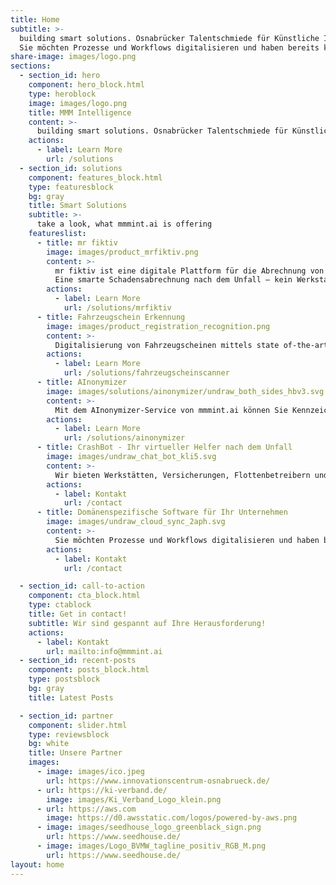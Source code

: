 ```yaml
---
title: Home
subtitle: >-
  building smart solutions. Osnabrücker Talentschmiede für Künstliche Intelligenz und Digitales.
  Sie möchten Prozesse und Workflows digitalisieren und haben bereits konkrete Ideen? Wir entwickeln gemeinsam mit Ihnen datenbasierte digitale Services. Maßgeschneiderte Innovationen. Sprechen Sie uns gerne für Ihr individuelles Produkt an.
share-image: images/logo.png
sections:
  - section_id: hero
    component: hero_block.html
    type: heroblock
    image: images/logo.png
    title: MMM Intelligence
    content: >-
      building smart solutions. Osnabrücker Talentschmiede für Künstliche Intelligenz und Digitales.
    actions:
      - label: Learn More
        url: /solutions
  - section_id: solutions
    component: features_block.html
    type: featuresblock
    bg: gray
    title: Smart Solutions
    subtitle: >-
      take a look, what mmmint.ai is offering
    featureslist:
      - title: mr fiktiv
        image: images/product_mrfiktiv.png
        content: >-
          mr fiktiv ist eine digitale Plattform für die Abrechnung von Versicherungsschäden nach einem Unfall.​
          Eine smarte Schadensabrechnung nach dem Unfall – kein Werkstattbesuch, keine Reparatur und dank dem Einsatz von KI schnelles Geld. ​
        actions:
          - label: Learn More
            url: /solutions/mrfiktiv
      - title: Fahrzeugschein Erkennung
        image: images/product_registration_recognition.png
        content: >-
          Digitalisierung von Fahrzeugscheinen mittels state of-the-art Object Detection und Optical Character Recognition (OCR). Durch Machine Learning zur automatisierten Anlage von Kundenfahrzeugen und Versicherungsfällen in Ihrem DMS. mmmint.ai virtualisiert den Fahrzeugschein sowohl für den Werkstattbesuch, Flottenbetreiber als auch Fuhrparkmanager.
        actions:
          - label: Learn More
            url: /solutions/fahrzeugscheinscanner
      - title: AInonymizer
        image: images/solutions/ainonymizer/undraw_both_sides_hbv3.svg
        content: >-
          Mit dem AInonymizer-Service von mmmint.ai können Sie Kennzeichen und Gesichter auf Fotos unkenntlich machen. Der zu anonymisierende Bereich wird verdeckt, verpixelt oder deformiert, sodass die Bilder und die enthaltenen personenbezogenen Informationen und Daten unkenntlich gemacht werden.
        actions:
          - label: Learn More
            url: /solutions/ainonymizer
      - title: CrashBot - Ihr virtueller Helfer nach dem Unfall
        image: images/undraw_chat_bot_kli5.svg
        content: >-
          Wir bieten Werkstätten, Versicherungen, Flottenbetreibern und Fuhrparkmanagern einen auf KI trainierten Chatbot an. Die Antworten werden durch Deep Learning optimiert und geben dem Endkunden Sicherheit im Umgang mit dieser schwierigen Thematik. Unser CrashBot lernt gerade für seinen großen Auftritt - wenn Sie von Anfang dabei sein möchten, melden Sie sich gerne hier für unsere Updates an.
        actions:
          - label: Kontakt
            url: /contact
      - title: Domänenspezifische Software für Ihr Unternehmen
        image: images/undraw_cloud_sync_2aph.svg
        content: >-
          Sie möchten Prozesse und Workflows digitalisieren und haben bereits konkrete Ideen? Wir entwickeln gemeinsam mit Ihnen datenbasierte digitale Services. Maßgeschneiderte Innovationen für Ihre Branche. Sprechen Sie uns gerne auf Ihre Produkt-Vision an.
        actions:
          - label: Kontakt
            url: /contact

  - section_id: call-to-action
    component: cta_block.html
    type: ctablock
    title: Get in contact!
    subtitle: Wir sind gespannt auf Ihre Herausforderung!
    actions:
      - label: Kontakt
        url: mailto:info@mmmint.ai
  - section_id: recent-posts
    component: posts_block.html
    type: postsblock
    bg: gray
    title: Latest Posts

  - section_id: partner
    component: slider.html
    type: reviewsblock
    bg: white
    title: Unsere Partner
    images:
      - image: images/ico.jpeg
        url: https://www.innovationscentrum-osnabrueck.de/
      - url: https://ki-verband.de/
        image: images/Ki_Verband_Logo_klein.png
      - url: https://aws.com
        image: https://d0.awsstatic.com/logos/powered-by-aws.png
      - image: images/seedhouse_logo_greenblack_sign.png
        url: https://www.seedhouse.de/
      - image: images/Logo_BVMW_tagline_positiv_RGB_M.png
        url: https://www.seedhouse.de/
layout: home
---
```


